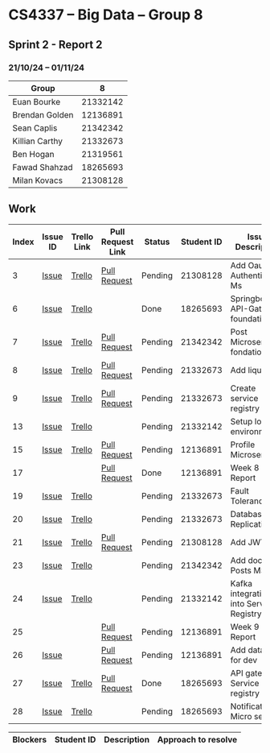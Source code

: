 # CS4337 – Big Data – Group 8

## Sprint 2 - Report 2

### 21/10/24 – 01/11/24

| Group          | 8        |
|----------------|----------|
| Euan Bourke    | 21332142 |
| Brendan Golden | 12136891 |
| Sean Caplis    | 21342342 |
| Killian Carthy | 21332673 |
| Ben Hogan      | 21319561 |
| Fawad Shahzad  | 18265693 |
| Milan Kovacs   | 21308128 |

## Work

| Index | Issue ID          | Trello Link         | Pull Request Link     | Status  | Student ID | Issue Description                       | 
|-------|-------------------|---------------------|-----------------------|---------|------------|-----------------------------------------|
| 3     | [Issue][issue_29] | [Trello][trello_38] | [Pull Request][pr_40] | Pending | 21308128   | Add Oauth to Authentication Ms          |
| 6     | [Issue][issue_25] | [Trello][trello_12] |                       | Done    | 18265693   | Springboot for API-Gateway foundation   |
| 7     | [Issue][issue_21] | [Trello][trello_15] | [Pull Request][pr_53] | Pending | 21342342   | Post Microservice fondation             |
| 8     | [Issue][issue_26] | [Trello][trello_17] | [Pull Request][pr_31] | Pending | 21332673   | Add liquibase                           |
| 9     | [Issue][issue_27] | [Trello][trello_13] | [Pull Request][pr_31] | Pending | 21332673   | Create service registry                 |
| 13    | [Issue][issue_28] | [Trello][trello_18] |                       | Pending | 21332142   | Setup local environment                 |
| 15    | [Issue][issue_34] | [Trello][trello_16] | [Pull Request][pr_51] | Pending | 12136891   | Profile Microservice                    |
| 17    |                   |                     | [Pull Request][pr_36] | Done    | 12136891   | Week 8 Report                           |
| 19    | [Issue][issue_43] | [Trello][trello_42] |                       | Pending | 21332673   | Fault Tolerance                         |
| 20    | [Issue][issue_44] | [Trello][trello_43] |                       | Pending | 21332673   | Database Replication                    |
| 21    | [Issue][issue_45] | [Trello][trello_44] | [Pull Request][pr_54] | Pending | 21308128   | Add JWT                                 |
| 23    | [Issue][issue_47] | [Trello][trello_21] |                       | Pending | 21342342   | Add docker to Posts MS                  |
| 24    | [Issue][issue_48] | [Trello][trello_41] |                       | Pending | 21332142   | Kafka integration into Service Registry |
| 25    |                   |                     | [Pull Request][pr_50] | Pending | 12136891   | Week 9 Report                           |
| 26    | [Issue][issue_52] |                     | [Pull Request][pr_52] | Pending | 12136891   | Add database for dev                    |
| 27    | [Issue][issue_25] | [Trello][trello_12] | [Pull Request][pr_49] | Done    | 18265693   | API gateway, Service registry           |
| 28    | [Issue][issue_56] | [Trello][trello_40] |                       | Pending | 18265693   | Notification Micro service              |

[issue_21]: https://github.com/Third-Floor-CSIS/cs4337-Big-Data-Group/issues/21
[issue_25]: https://github.com/Third-Floor-CSIS/cs4337-Big-Data-Group/issues/25
[issue_26]: https://github.com/Third-Floor-CSIS/cs4337-Big-Data-Group/issues/26
[issue_27]: https://github.com/Third-Floor-CSIS/cs4337-Big-Data-Group/issues/27
[issue_28]: https://github.com/Third-Floor-CSIS/cs4337-Big-Data-Group/issues/28
[issue_29]: https://github.com/Third-Floor-CSIS/cs4337-Big-Data-Group/issues/29
[issue_34]: https://github.com/Third-Floor-CSIS/cs4337-Big-Data-Group/issues/34
[issue_43]: https://github.com/Third-Floor-CSIS/cs4337-Big-Data-Group/issues/43
[issue_44]: https://github.com/Third-Floor-CSIS/cs4337-Big-Data-Group/issues/44
[issue_45]: https://github.com/Third-Floor-CSIS/cs4337-Big-Data-Group/issues/45
[issue_47]: https://github.com/Third-Floor-CSIS/cs4337-Big-Data-Group/issues/47
[issue_48]: https://github.com/Third-Floor-CSIS/cs4337-Big-Data-Group/issues/48
[issue_52]: https://github.com/Third-Floor-CSIS/cs4337-Big-Data-Group/issues/52
[issue_56]: https://github.com/Third-Floor-CSIS/cs4337-Big-Data-Group/issues/56

[trello_12]: https://trello.com/c/JublwPPu/12-create-api-gateway-module-foundations
[trello_13]: https://trello.com/c/3LMcupSB/13-create-service-registry
[trello_15]: https://trello.com/c/blueC4WS/15-posts-microservice-foundations
[trello_16]: https://trello.com/c/dupP22Mk/16-profile-microservice-foundations
[trello_17]: https://trello.com/c/byGSYX2K/17-add-liquibase
[trello_18]: https://trello.com/c/zzW6JN0j/18-setup-local-environment
[trello_21]: https://trello.com/c/jMzngaip/21-add-docker-to-posts-microservice
[trello_38]: https://trello.com/c/EDgzbQYz/38-add-oath-to-authentication
[trello_40]: https://trello.com/c/crKgFZBZ/40-notification-microservice
[trello_41]: https://trello.com/c/Qpza67N3/41-kafka-integration-into-service-registry
[trello_42]: https://trello.com/c/Ke5V83mB/42-fault-tolerance
[trello_43]: https://trello.com/c/yQcVzN4t/43-database-replication
[trello_44]: https://trello.com/c/4iiYV9sN/44-add-jwt

[pr_31]: https://github.com/Third-Floor-CSIS/cs4337-Big-Data-Group/pull/31
[pr_36]: https://github.com/Third-Floor-CSIS/cs4337-Big-Data-Group/pull/36
[pr_40]: https://github.com/Third-Floor-CSIS/cs4337-Big-Data-Group/pull/40
[pr_49]: https://github.com/Third-Floor-CSIS/cs4337-Big-Data-Group/pull/49
[pr_50]: https://github.com/Third-Floor-CSIS/cs4337-Big-Data-Group/pull/50
[pr_51]: https://github.com/Third-Floor-CSIS/cs4337-Big-Data-Group/pull/51
[pr_52]: https://github.com/Third-Floor-CSIS/cs4337-Big-Data-Group/pull/52
[pr_53]: https://github.com/Third-Floor-CSIS/cs4337-Big-Data-Group/pull/53
[pr_54]: https://github.com/Third-Floor-CSIS/cs4337-Big-Data-Group/pull/54

| Blockers                     | Student ID | Description | Approach to resolve |
|------------------------------|------------|-------------|---------------------|
